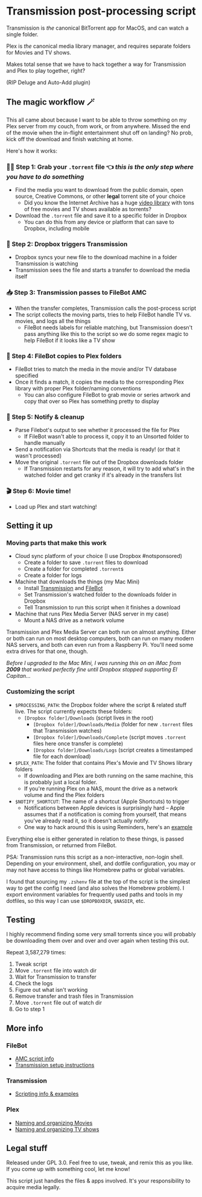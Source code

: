 # Transmission post-processing script

Transmission is _the_ canonical BitTorrent app for MacOS, and can watch a single folder.

Plex is _the_ canonical media library manager, and requires separate folders for Movies and TV shows.

Makes total sense that we have to hack together a way for Transmission and Plex to play together, right?

(RIP Deluge and Auto-Add plugin)

## The magic workflow 🪄
This all came about because I want to be able to throw something on my Plex server from my couch, from work, or from anywhere. Missed the end of the movie when the in-flight entertainment shut off on landing? No prob, kick off the download and finish watching at home.

Here's how it works:

### 🙋‍♀️ Step 1: Grab your `.torrent` file 👈 _this is the only step where you have to do something_
- Find the media you want to download from the public domain, open source, Creative Commons, or other **legal** torrent site of your choice
  - Did you know the Internet Archive has a huge [video library](https://archive.org/details/movies) with tons of free movies and TV shows available as torrents?
- Download the `.torrent` file and save it to a specific folder in Dropbox
  - You can do this from any device or platform that can save to Dropbox, including mobile

### 🔄 Step 2: Dropbox triggers Transmission
- Dropbox syncs your new file to the download machine in a folder Transmission is watching
- Transmission sees the file and starts a transfer to download the media itself

### 📥 Step 3: Transmission passes to FileBot AMC
- When the transfer completes, Transmission calls the post-process script
- The script collects the moving parts, tries to help FileBot handle TV vs. movies, and logs all the things
  - FileBot needs labels for reliable matching, but Transmission doesn't pass anything like this to the script so we do some regex magic to help FileBot if it looks like a TV show

### 🤖 Step 4: FileBot copies to Plex folders
- FileBot tries to match the media in the movie and/or TV database specified
- Once it finds a match, it copies the media to the corresponding Plex library with proper Plex folder/naming conventions
  - You can also configure FileBot to grab movie or series artwork and copy that over so Plex has something pretty to display

### 🔔 Step 5: Notify & cleanup
- Parse Filebot's output to see whether it processed the file for Plex
  - If FileBot wasn't able to process it, copy it to an Unsorted folder to handle manually
- Send a notification via Shortcuts that the media is ready! (or that it wasn't processed)
- Move the original `.torrent` file out of the Dropbox downloads folder
  - If Transmission restarts for any reason, it will try to add what's in the watched folder and get cranky if it's already in the transfers list

### 🎬 Step 6: Movie time!
- Load up Plex and start watching!

## Setting it up

### Moving parts that make this work
- Cloud sync platform of your choice (I use Dropbox #notsponsored)
  - Create a folder to save `.torrent` files to download
  - Create a folder for completed `.torrent`s
  - Create a folder for logs
- Machine that downloads the things (my Mac Mini)
  - Install [Transmission](http://transmissionbt.com/) and [FileBot](http://filebot.net/)
  - Set Transmission's watched folder to the downloads folder in Dropbox
  - Tell Transmission to run this script when it finishes a download
- Machine that runs Plex Media Server (NAS server in my case)
  - Mount a NAS drive as a network volume

Transmission and Plex Media Server can both run on almost anything. Either or both can run on most desktop computers, both can run on many modern NAS servers, and both can even run from a Raspberry Pi. You'll need some extra drives for that one, though.

_Before I upgraded to the Mac Mini, I was running this on an iMac from **2009** that worked perfectly fine until Dropbox stopped supporting El Capitan..._

### Customizing the script
- `$PROCESSING_PATH`: the Dropbox folder where the script & related stuff live. The script currently expects these folders:
  - `[Dropbox folder]/Downloads` (script lives in the root)
    - `[Dropbox folder]/Downloads/Media` (folder for new `.torrent` files that Transmission watches)
    - `[Dropbox folder]/Downloads/Complete` (script moves `.torrent` files here once transfer is complete)
    - `[Dropbox folder]/Downloads/Logs` (script creates a timestamped file for each download)
- `$PLEX_PATH`: The folder that contains Plex's Movie and TV Shows library folders
  - If downloading and Plex are both running on the same machine, this is probably just a local folder.
  - If you're running Plex on a NAS, mount the drive as a network volume and find the Plex folders
- `$NOTIFY_SHORTCUT`: The name of a shortcut (Apple Shortcuts) to trigger
  - Notifications between Apple devices is surprisingly hard – Apple assumes that if a notification is coming from yourself, that means you've already read it, so it doesn't actually notify.
  - One way to hack around this is using Reminders, here's an [example](https://www.icloud.com/shortcuts/989e685a87d74349864cfcc9c93846c5)

Everything else is either generated in relation to these things, is passed from Transmission, or returned from FileBot.

PSA: Transmission runs this script as a non-interactive, non-login shell. Depending on your environment, shell, and dotfile configuration, you may or may not have access to things like Homebrew paths or global variables.

I found that sourcing my `.zshenv` file at the top of the script is the simplest way to get the config I need (and also solves the Homebrew problem). I export environment variables for frequently used paths and tools in my dotfiles, so this way I can use `$DROPBOXDIR`, `$NASDIR`, etc.

## Testing

I highly recommend finding some very small torrents since you will probably be downloading them over and over and over again when testing this out.

Repeat 3,587,279 times:
1. Tweak script
2. Move `.torrent` file into watch dir
3. Wait for Transmission to transfer
4. Check the logs
5. Figure out what isn't working
6. Remove transfer and trash files in Transmission
7. Move `.torrent` file out of watch dir
8. Go to step 1

## More info

### FileBot
- [AMC script info](https://www.filebot.net/forums/viewtopic.php?t=215)
- [Transmission setup instructions](https://www.filebot.net/forums/viewtopic.php?p=3380#p3380)

### Transmission
- [Scripting info & examples](https://github.com/transmission/transmission/blob/main/docs/Scripts.md)

### Plex
- [Naming and organizing Movies](https://support.plex.tv/articles/naming-and-organizing-your-movie-media-files/)
- [Naming and organizing TV shows](https://support.plex.tv/articles/naming-and-organizing-your-tv-show-files/)

## Legal stuff
Released under GPL 3.0. Feel free to use, tweak, and remix this as you like. If you come up with something cool, let me know!

This script just handles the files & apps involved. It's your responsibility to acquire media legally.
